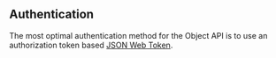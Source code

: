 Authentication
-

The most optimal authentication method for the Object API is to use an authorization token based [JSON Web Token](https://jwt.io).
